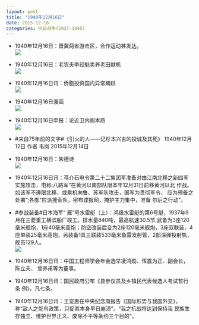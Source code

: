 ```yaml
---
layout: post
title: "1940年12月16日"
date: 2015-12-16
categories: 抗日战争(1937-1945)
---
```


<meta name="referrer" content="no-referrer" />

- 1940年12月16日：晋冀两省游击区，合作运动甚发达。 <br/><img src="https://ww2.sinaimg.cn/large/aca367d8jw1ez1wiccf0pj206x0ivn0c.jpg" />

- 1940年12月16日：老农夫李经魁卖养老田献机 <br/><img src="https://ww1.sinaimg.cn/large/aca367d8gw1ez1v319qmtj208x0bojse.jpg" />

- 1940年12月16日讯：侨胞投资国内异常踊跃 <br/><img src="https://ww2.sinaimg.cn/large/aca367d8jw1ez1urxmmtxj20ea075mys.jpg" />

- 1940年12月16日漫画 <br/><img src="https://ww1.sinaimg.cn/large/aca367d8jw1ez1raoleurj20b10ccgmu.jpg" />

- 1940年12月16日申报：论近卫内阁本质 <br/><img src="https://ww4.sinaimg.cn/large/aca367d8jw1ez1m3ds9wgj212c0i3jxf.jpg" />

- #来自75年前的文字#《引火的人——记杉本兴吉的投诚及其死》 1940年12月12日 作者 韦岗 2015年12月14日 

- 1940年12月16日：朱德诗 <br/><img src="https://ww3.sinaimg.cn/large/aca367d8jw1ez1dfuje6vj20ca0i0q43.jpg" />

- 1940年12月16日讯：蒋介石电令第二十二集团军准备对由江南北移之新四军实施攻击，电称:八路军“在黄河以南部队限本年12月31日前移黄河以北 作战。如该军不遵限北移，或乘机向鲁、苏军队攻击，国军为贯彻军令， 应为预备之处署”;各部“应派搜索队，密布谍报网，掩护主力集中，准备 尔后之行动”。 

- #参战装备#日本海军“ 雁”号水雷艇（上）：鸿级水雷艇的第6号艇，1937年9月在三菱重工横滨船厂竣工。排水量840吨，最高航速30.5节,武备为3座120毫米舰炮，1座40毫米高炮；防空改装后变为2座120毫米舰炮，3座双联装、4座单装25毫米高炮。另装备1具三联装533毫米鱼雷发射管，2部深弹投射机，舰员129人。 <br/><img src="https://ww2.sinaimg.cn/large/aca367d8jw1ez19opeephj20m80gotg7.jpg" />

- 1940年12月16日讯：中国工程师学会年会选举凌鸿勋、恽震为正、副会长，陈立夫、 曾养甫等为董事。 

- 1940年12月16日讯：国民政府公布《县参议员及乡镇民代表候选人考试暂行条 例》，凡七条。 

- 1940年12月16日讯：王宠惠在中央纪念周报告《国际形势与我国外交》， 称“敌人之鸵鸟政策，只促其本身早日崩溃”。“我之抗战将达到保持我 民族生存独立、维护世界正义、废除不平等条约三个目的”。 

